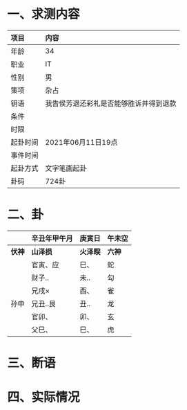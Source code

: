 # 一、求测内容
|项目|内容|
|:-|:-|
|年龄|34|
|职业|IT|
|性别|男|
|策项|杂占|
|钥语|我告侯芳退还彩礼是否能够胜诉并得到退款|
|条件||
|时限||
|起卦时间|2021年06月11日19点|
|事件时间||
|起卦方式|文字笔画起卦|
|卦码|724卦|

# 二、卦
||辛丑年甲午月|庚寅日|午未空|
|:-|:-|:-|:-|
|**伏神**|**山泽损**|**火泽睽**|**六神**|
||官寅、应|巳、|蛇|
||财子..|未..|勾|
||兄戌×|酉、|雀|
|孙申|兄丑..艮|丑..|龙|
||官卯、|卯、|玄|
||父巳、|巳、|虎|


# 三、断语

# 四、实际情况